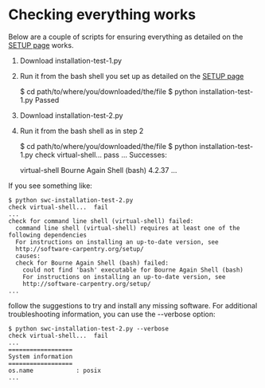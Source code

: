 ---
---

# Checking everything works

Below are a couple of scripts for ensuring everything as detailed on the [SETUP page]() works.

1. Download installation-test-1.py

2. Run it from the bash shell you set up as detailed on the [SETUP page](../SETUP/setup)

	$ cd path/to/where/you/downloaded/the/file
	$ python installation-test-1.py
	Passed

3. Download installation-test-2.py

4. Run it from the bash shell as in step 2

	$ cd path/to/where/you/downloaded/the/file
	$ python installation-test-1.py
	check virtual-shell...  pass
	...
	Successes:

	virtual-shell Bourne Again Shell (bash) 4.2.37
	...

If you see something like:

	$ python swc-installation-test-2.py
	check virtual-shell...  fail
	...
	check for command line shell (virtual-shell) failed:
	  command line shell (virtual-shell) requires at least one of the following dependencies
	  For instructions on installing an up-to-date version, see
	  http://software-carpentry.org/setup/
	  causes:
	  check for Bourne Again Shell (bash) failed:
	    could not find 'bash' executable for Bourne Again Shell (bash)
	    For instructions on installing an up-to-date version, see
	    http://software-carpentry.org/setup/
	...

follow the suggestions to try and install any missing software. For additional troubleshooting information, you can use the --verbose option:

	$ python swc-installation-test-2.py --verbose
	check virtual-shell...  fail
	...
	==================
	System information
	==================
	os.name            : posix
	...